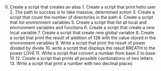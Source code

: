 0. Create a script that creates an alias 1. Create a script that print hello user 2. The path to success is to take massive, determined action 3. Create a script that count the number of directories in the path 4. Create a script that list environment variables 5. Create a script that list all local and environment variables and functions 6. Create a script that create a new local variable 7. Create a script that create new global variable 8. Create a script that print the result of addition of 128 with the value stored in the environment variables 9. Write a script that print the result of power divided by divide 10. write a script that displays the result BREATH to the power LOVE 11. Write a script that convert a number from base 2 to base 10 12. Create a script that prints all possible combinations of two letters 13. Write a script that print a number with two decimal places
